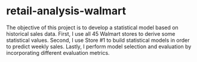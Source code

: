 # retail-analysis-walmart
The objective of this project is to develop a statistical model based on historical sales data. First, I use all 45 Walmart stores to derive some statistical values. Second, I use Store #1 to build statistical models in order to predict weekly sales. Lastly, I perform model selection and evaluation by incorporating different evaluation metrics.
